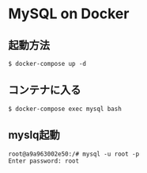 # MySQL on Docker

## 起動方法
```
$ docker-compose up -d
```

## コンテナに入る
```
$ docker-compose exec mysql bash
```

## myslq起動
```
root@a9a963002e50:/# mysql -u root -p
Enter password: root
```